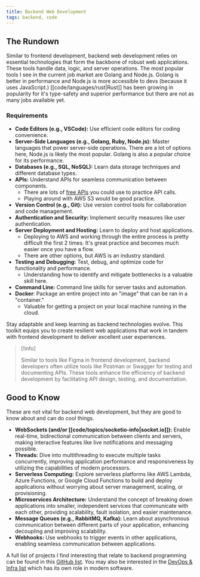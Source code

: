 ```yaml
---
title: Backend Web Development
tags: backend, code
---
```


## The Rundown

Similar to frontend development, backend web development relies on essential technologies that form the backbone of robust web applications. These tools handle data, logic, and server operations. The most popular tools I see in the current job market are Golang and Node.js. Golang is better in performance and Node.js is more accessible to devs (because it uses JavaScript.) [[code/languages/rust|Rust]] has been growing in popularity for it's type-safety and superior performance but there are not as many jobs available yet.

### Requirements

- **Code Editors (e.g., VSCode):** Use efficient code editors for coding convenience.
- **Server-Side Languages (e.g., Golang, Ruby, Node.js):** Master languages that power server-side operations. There are a lot of options here, Node.js is likely the most popular. Golang is also a popular choice for its performance.
- **Databases (e.g., SQL, NoSQL):** Learn data storage techniques and different database types.
- **APIs:** Understand APIs for seamless communication between components.
	- There are lots of [free APIs](https://github.com/public-apis/public-apis) you could use to practice API calls.
	- Playing around with AWS S3 would be good practice.
- **Version Control (e.g., Git):** Use version control tools for collaboration and code management.
- **Authentication and Security:** Implement security measures like user authentication.
- **Server Deployment and Hosting:** Learn to deploy and host applications.
	- Deploying to AWS and working through the entire process is pretty difficult the first 2 times. It's great practice and becomes much easier once you have a flow.
	- There are other options, but AWS is an industry standard.
- **Testing and Debugging:** Test, debug, and optimize code for functionality and performance.
    - Understanding how to identify and mitigate bottlenecks is a valuable skill here.
- **Command Line:** Command line skills for server tasks and automation.
- **Docker**: Package an entire project into an "image" that can be ran in a "container."
	- Valuable for getting a project on your local machine running in the cloud.

Stay adaptable and keep learning as backend technologies evolve. This toolkit equips you to create resilient web applications that work in tandem with frontend development to deliver excellent user experiences.

> [!info]
> 
> Similar to tools like Figma in frontend development, backend developers often utilize tools like Postman or Swagger for testing and documenting APIs. These tools enhance the efficiency of backend development by facilitating API design, testing, and documentation.

## Good to Know

These are not vital for backend web development, but they are good to know about and can do cool things.

- **WebSockets (and/or [[code/topics/socketio-info|socket.io]]):** Enable real-time, bidirectional communication between clients and servers, making interactive features like live notifications and messaging possible.
- **Threads:** Dive into multithreading to execute multiple tasks concurrently, improving application performance and responsiveness by utilizing the capabilities of modern processors.
- **Serverless Computing:** Explore serverless platforms like AWS Lambda, Azure Functions, or Google Cloud Functions to build and deploy applications without worrying about server management, scaling, or provisioning.
- **Microservices Architecture:** Understand the concept of breaking down applications into smaller, independent services that communicate with each other, providing scalability, fault isolation, and easier maintenance.
- **Message Queues (e.g., RabbitMQ, Kafka):** Learn about asynchronous communication between different parts of your application, enhancing decoupling and improving scalability.
- **Webhooks:** Use webhooks to trigger events in other applications, enabling seamless communication between applications.

A full list of projects I find interesting that relate to backend programming can be found in this [GitHub list](https://github.com/stars/ZaneH/lists/api-tools). You may also be interested in the [DevOps & Infra list](https://github.com/stars/ZaneH/lists/devops-and-infra) which has its own role in modern software.